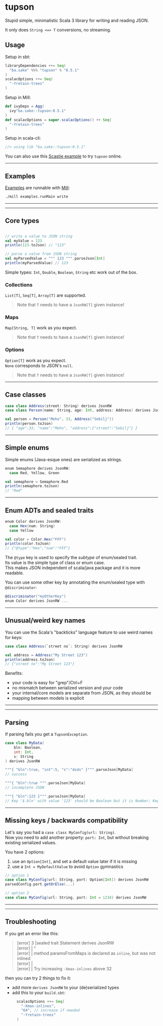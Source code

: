 # tupson

Stupid simple, minimalistic Scala 3 library for writing and reading JSON.

It only does `String <=> T` conversions, no streaming.

## Usage

Setup in sbt:
```scala
libraryDependencies ++= Seq(
  "ba.sake" %%% "tupson" % "0.5.1"
)
scalacOptions ++= Seq(
  "-Yretain-trees"
)
```

Setup in Mill:
```scala
def ivyDeps = Agg(
  ivy"ba.sake::tupson:0.5.1"
)
def scalacOptions = super.scalacOptions() ++ Seq(
  "-Yretain-trees"
)
```

Setup in scala-cli:
```scala
//> using lib "ba.sake::tupson:0.5.1"
```

You can also use this [Scastie example](https://scastie.scala-lang.org/SPzw87ArSXqiFlmjT0G9BA) to try `tupson` online.


---
## Examples

[Examples](examples/src/main/scala) are runnable with [Mill](https://com-lihaoyi.github.io/mill/mill/Intro_to_Mill.html):

```sh
./mill examples.runMain write
```

---
---
## Core types

```scala

// write a value to JSON string
val myValue = 123
println(123.toJson) // "123"

// parse a value from JSON string
val myParsedValue = """ 123 """.parseJson[Int]
println(myParsedValue) // 123
```

Simple types: `Int`, `Double`, `Boolean`, `String` etc work out of the box.

### Collections

`List[T]`, `Seq[T]`, `Array[T]` are supported.  
> Note that `T` needs to have a `JsonRW[T]` given instance!

### Maps

`Map[String, T]` work as you expect.  
> Note that `T` needs to have a `JsonRW[T]` given instance!

### Options

`Option[T]` work as you expect.  
`None` corresponds to JSON's `null`.  
> Note that `T` needs to have a `JsonRW[T]` given instance!


---
## Case classes

```scala
case class Address(street: String) derives JsonRW
case class Person(name: String, age: Int, address: Address) derives JsonRW

val person = Person("Meho", 33, Address("Sebilj"))
println(person.toJson)
// { "age":33, "name":"Meho", "address":{"street":"Sebilj"} }
```

---
## Simple enums 

Simple enums (Java-esque ones) are serialized as strings.
```scala
enum Semaphore derives JsonRW:
  case Red, Yellow, Green

val semaphore = Semaphore.Red
println(semaphore.toJson)
// "Red"
```

---
## Enum ADTs and sealed traits

```scala
enum Color derives JsonRW:
  case Hex(num: String)
  case Yellow

val color = Color.Hex("FFF")
println(color.toJson)
// {"@type":"Hex","num":"FFF"}
```

The `@type` key is used to specify the *subtype* of enum/sealed trait.  
Its value is the simple type of class or enum case.  
This makes JSON independent of scala/java package and it is more readable.

You can use some other key by annotating the enum/sealed type with `@discriminator`:
```scala
@discriminator("myOtherKey")
enum Color derives JsonRW ...
```

---
## Unusual/weird key names

You can use the Scala's "backticks" language feature to use weird names for keys:

```scala
case class Address(`street no`: String) derives JsonRW

val address = Address("My Street 123")
println(address.toJson)
// {"street no":"My Street 123"}
```

Benefits:
- your code is easy for "grep"/Ctrl+F
- no mismatch between serialized version and your code
- your internal/core models are separate from JSON, as they should be
- mapping between models is explicit

---
---
## Parsing

If parsing fails you get a `TupsonException`.

```scala
case class MyData(
    bln: Boolean,
    int: Int,
    s: String
) derives JsonRW

"""{ "bln":true, "int":5, "s":"dsds" }""".parseJson[MyData]
// success

"""{ "bln":true """.parseJson[MyData]
// incomplete JSON

"""{ "bln":123 }""".parseJson[MyData]
// Key '$.bln' with value '123' should be Boolean but it is Number; Key '$.int' is missing; Key '$.s' is missing
```

---
## Missing keys / backwards compatibility

Let's say you had a `case class MyConfig(url: String)`.  
Now you need to add another property: `port: Int`, but without breaking existing serialized values.

You have 2 options:
1. use an `Option[Int]`, and set a default value later if it is missing
2. use a `Int = MyDefaultValue` to avoid `Option` gymnastics

```scala
// option 1
case class MyConfig(url: String, port: Option[Int]) derives JsonRW
parsedConfig.port.getOrElse(...)

// option 2
case class MyConfig(url: String, port: Int = 1234) derives JsonRW
```



---
---
## Troubleshooting

If you get an error like this:
> [error]   3 |sealed trait Statement derives JsonRW  
> [error]     |                               ^  
> [error]     |    method paramsFromMaps is declared as `inline`, but was not inlined  
> [error]     |  
> [error]     |    Try increasing `-Xmax-inlines` above 32  

then you can try 2 things to fix it:
- add more `derives JsonRW` to your (de)serialized types
- add this to your `build.sbt`:
  ```scala
    scalacOptions ++= Seq(
      "-Xmax-inlines",
      "64", // increase if needed
      "-Yretain-trees"
    )
  ```





